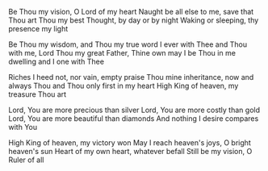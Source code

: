 Be Thou my vision, O Lord of my heart
Naught be all else to me, save that Thou art
Thou my best Thought, by day or by night
Waking or sleeping, thy presence my light

Be Thou my wisdom, and Thou my true word
I ever with Thee and Thou with me, Lord
Thou my great Father, Thine own may I be
Thou in me dwelling and I one with Thee

Riches I heed not, nor vain, empty praise
Thou mine inheritance, now and always
Thou and Thou only first in my heart
High King of heaven, my treasure Thou art

Lord, You are more precious than silver
Lord, You are more costly than gold
Lord, You are more beautiful than diamonds
And nothing I desire compares with You

High King of heaven, my victory won
May I reach heaven&#39;s joys, O bright heaven&#39;s sun
Heart of my own heart, whatever befall
Still be my vision, O Ruler of all

